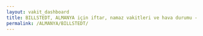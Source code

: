```yaml
---
layout: vakit_dashboard
title: BILLSTEDT, ALMANYA için iftar, namaz vakitleri ve hava durumu - ilçe/eyalet seç
permalink: /ALMANYA/BILLSTEDT/
---
```


<script type="text/javascript">
  var GLOBAL_COUNTRY = 'ALMANYA';
  var GLOBAL_CITY = 'BILLSTEDT';
  var GLOBAL_STATE = '';
  var lat = 72;
  var lon = 21;
</script>
